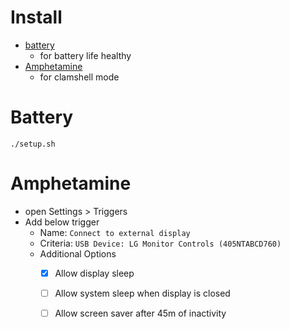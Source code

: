 # Install

- [battery](https://github.com/actuallymentor/battery)
  - for battery life healthy
- [Amphetamine](https://apps.apple.com/us/app/amphetamine/id937984704?mt=12)
  - for clamshell mode

# Battery 

```shell
./setup.sh
```

# Amphetamine

- open Settings > Triggers
- Add below trigger
  - Name: `Connect to external display`
  - Criteria: `USB Device: LG Monitor Controls (405NTABCD760)`
  - Additional Options
    - [x] Allow display sleep
    - [ ] Allow system sleep when display is closed
    - [ ] Allow screen saver after 45m of inactivity

